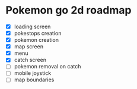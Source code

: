 # Pokemon go 2d roadmap

- [x] loading screen
- [x] pokestops creation
- [x] pokemon creation
- [x] map screen
- [x] menu
- [x] catch screen
- [ ] pokemon removal on catch 
- [ ] mobile joystick
- [ ] map boundaries
